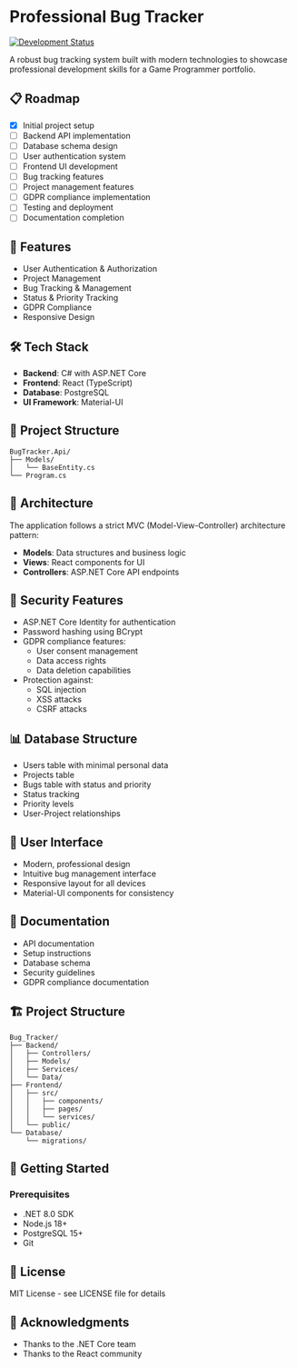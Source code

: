 # Professional Bug Tracker

[![Development Status](https://img.shields.io/badge/Development-Active-brightgreen)](https://github.com/LouisJoly/Bug_Tracker)

A robust bug tracking system built with modern technologies to showcase professional development skills for a Game Programmer portfolio.

## 📋 Roadmap

- [x] Initial project setup
- [ ] Backend API implementation
- [ ] Database schema design
- [ ] User authentication system
- [ ] Frontend UI development
- [ ] Bug tracking features
- [ ] Project management features
- [ ] GDPR compliance implementation
- [ ] Testing and deployment
- [ ] Documentation completion

## 🚀 Features

- User Authentication & Authorization
- Project Management
- Bug Tracking & Management
- Status & Priority Tracking
- GDPR Compliance
- Responsive Design

## 🛠️ Tech Stack

- **Backend**: C# with ASP.NET Core
- **Frontend**: React (TypeScript)
- **Database**: PostgreSQL
- **UI Framework**: Material-UI

## 📁 Project Structure

```
BugTracker.Api/
├── Models/
│   └── BaseEntity.cs
└── Program.cs
```

## 📱 Architecture

The application follows a strict MVC (Model-View-Controller) architecture pattern:

- **Models**: Data structures and business logic
- **Views**: React components for UI
- **Controllers**: ASP.NET Core API endpoints

## 🔐 Security Features

- ASP.NET Core Identity for authentication
- Password hashing using BCrypt
- GDPR compliance features:
  - User consent management
  - Data access rights
  - Data deletion capabilities
- Protection against:
  - SQL injection
  - XSS attacks
  - CSRF attacks

## 📊 Database Structure

- Users table with minimal personal data
- Projects table
- Bugs table with status and priority
- Status tracking
- Priority levels
- User-Project relationships

## 🎨 User Interface

- Modern, professional design
- Intuitive bug management interface
- Responsive layout for all devices
- Material-UI components for consistency

## 📝 Documentation

- API documentation
- Setup instructions
- Database schema
- Security guidelines
- GDPR compliance documentation

## 🏗️ Project Structure

```
Bug_Tracker/
├── Backend/
│   ├── Controllers/
│   ├── Models/
│   ├── Services/
│   └── Data/
├── Frontend/
│   ├── src/
│   │   ├── components/
│   │   ├── pages/
│   │   └── services/
│   └── public/
└── Database/
    └── migrations/
```

## 🚀 Getting Started

### Prerequisites

- .NET 8.0 SDK
- Node.js 18+
- PostgreSQL 15+
- Git


## 📝 License

MIT License - see LICENSE file for details

## 🙏 Acknowledgments

- Thanks to the .NET Core team
- Thanks to the React community
